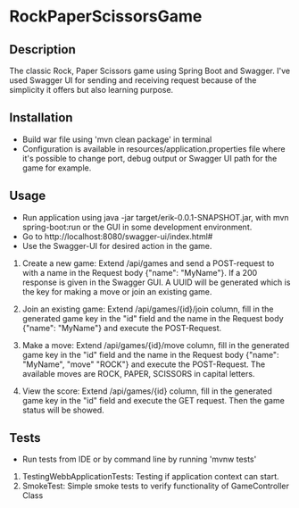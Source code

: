 # RockPaperScissorsGame

## Description
The classic Rock, Paper Scissors game using Spring Boot and Swagger.
I've used Swagger UI for sending and receiving request because of the simplicity it offers but also learning
purpose.


## Installation
- Build war file using 'mvn clean package' in terminal
- Configuration is available in resources/application.properties file where it's possible to change port,
  debug output or Swagger UI path for the game for example.
## Usage

- Run application using java -jar target/erik-0.0.1-SNAPSHOT.jar, with mvn spring-boot:run or the GUI in some
  development environment.
- Go to http://localhost:8080/swagger-ui/index.html#
- Use the Swagger-UI for desired action in the game.


1. Create a new game: Extend /api/games and send a POST-request to with a name in the Request body {"name": "MyName"}.
   If a 200 response is given in the Swagger GUI. A UUID will be generated which is the key for making a move or
   join an existing game.

2. Join an existing game: Extend /api/games/{id}/join column, fill in the generated game key in the "id" field and
   the name in the Request body {"name": "MyName"} and execute the POST-Request.

3. Make a move: Extend /api/games/{id}/move column, fill in the generated game key in the "id" field and
   the name in the Request body {"name": "MyName", "move" "ROCK"} and execute the POST-Request. The available moves are
   ROCK, PAPER, SCISSORS in capital letters.

4. View the score: Extend /api/games/{id} column, fill in the generated game key in the "id" field and
   execute the GET request. Then the game status will be showed.

## Tests
- Run tests from IDE or by command line by running 'mvnw tests'


1. TestingWebbApplicationTests: Testing if application context can start.
2. SmokeTest: Simple smoke tests to verify functionality of GameController Class
